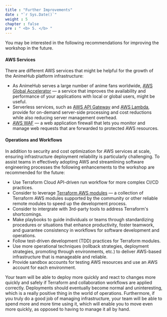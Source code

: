 ```yaml
---
title : "Further Improvements"
date : "`r Sys.Date()`"
weight : 5
chapter : false
pre : " <b> 5. </b> "
---
```


You may be interested in the following recommendations for improving the workshop in the future.

#### AWS Services

There are different AWS services that might be helpful for the growth of the AnimeHub platform infrastructure:

+ As AnimeHub serves a large number of anime fans worldwide, [AWS Global Accelerator](https://docs.aws.amazon.com/global-accelerator/) — a service that improves the availability and performance of your applications with local or global users, might be useful.
+ Serverless services, such as [AWS API Gateway](https://docs.aws.amazon.com/apigateway/) and [AWS Lambda](https://docs.aws.amazon.com/lambda/), provide for on-demand server-side processing and cost reductions while also reducing server management overhead.
+ [AWS WAF](https://docs.aws.amazon.com/waf/) — a web application firewall that lets you monitor and manage web requests that are forwarded to protected AWS resources.

#### Operations and Workflows

In addition to security and cost optimization for AWS services at scale, ensuring infrastructure deployment reliability is particularly challenging. To assist teams in effectively adopting AWS and streamlining software engineering processes the following enhancements to the workshop are recommended for the future:

+ Use Terraform Cloud API-driven run workflow for more complex CI/CD practices.
+ Consider to leverage [Terraform AWS modules](https://github.com/terraform-aws-modules) — a collection of Terraform AWS modules supported by the community or other reliable remote modules to speed up the development process.
+ Consider to intergrate with 3rd-party tools to address Terraform's shortcomings.
+ Make playbooks to guide individuals or teams through standardizing procedures or situations that enhance productivity, foster teamwork, and guarantee consistency in workflows for software development and operations.
+ Follow test-driven development (TDD) practices for Terraform modules.
+ Use more operational techniques (rollback strategies, deployment strategies, promoting through environments, etc.) to deliver AWS-based infrastructure that is manageable and reliable.
+ Provide sandbox accounts for testing AWS resources and use an AWS account for each environment.

Your team will be able to deploy more quickly and react to changes more quickly and safely if Terraform and collaboration workflows are applied correctly. Deployments should eventually become normal and uninteresting, which is a really positive thing in the world of operations. Furthermore, if you truly do a good job of managing infrastructure, your team will be able to spend more and more time using it, which will enable you to move even more quickly, as opposed to having to manage it all by hand.
